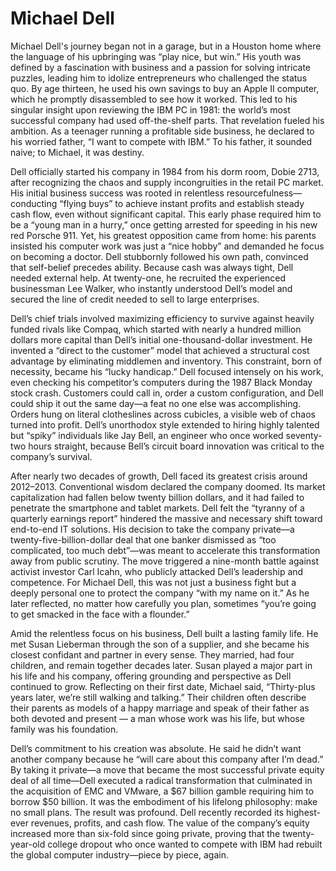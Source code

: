 # Michael Dell

<!-- <img title="Michael Dell" alt="Black and White Portrait of Michael Dell" src="images/michael_dell.png" width="400"> -->

Michael Dell's journey began not in a garage, but in a Houston home where the language of his upbringing was “play nice, but win.” His youth was defined by a fascination with business and a passion for solving intricate puzzles, leading him to idolize entrepreneurs who challenged the status quo. By age thirteen, he used his own savings to buy an Apple II computer, which he promptly disassembled to see how it worked. This led to his singular insight upon reviewing the IBM PC in 1981: the world’s most successful company had used off-the-shelf parts. That revelation fueled his ambition. As a teenager running a profitable side business, he declared to his worried father, “I want to compete with IBM.” To his father, it sounded naive; to Michael, it was destiny.

Dell officially started his company in 1984 from his dorm room, Dobie 2713, after recognizing the chaos and supply incongruities in the retail PC market. His initial business success was rooted in relentless resourcefulness—conducting “flying buys” to achieve instant profits and establish steady cash flow, even without significant capital. This early phase required him to be a “young man in a hurry,” once getting arrested for speeding in his new red Porsche 911. Yet, his greatest opposition came from home: his parents insisted his computer work was just a “nice hobby” and demanded he focus on becoming a doctor. Dell stubbornly followed his own path, convinced that self-belief precedes ability. Because cash was always tight, Dell needed external help. At twenty-one, he recruited the experienced businessman Lee Walker, who instantly understood Dell’s model and secured the line of credit needed to sell to large enterprises.

Dell’s chief trials involved maximizing efficiency to survive against heavily funded rivals like Compaq, which started with nearly a hundred million dollars more capital than Dell’s initial one-thousand-dollar investment. He invented a “direct to the customer” model that achieved a structural cost advantage by eliminating middlemen and inventory. This constraint, born of necessity, became his “lucky handicap.” Dell focused intensely on his work, even checking his competitor’s computers during the 1987 Black Monday stock crash. Customers could call in, order a custom configuration, and Dell could ship it out the same day—a feat no one else was accomplishing. Orders hung on literal clotheslines across cubicles, a visible web of chaos turned into profit. Dell’s unorthodox style extended to hiring highly talented but “spiky” individuals like Jay Bell, an engineer who once worked seventy-two hours straight, because Bell’s circuit board innovation was critical to the company’s survival.

After nearly two decades of growth, Dell faced its greatest crisis around 2012–2013. Conventional wisdom declared the company doomed. Its market capitalization had fallen below twenty billion dollars, and it had failed to penetrate the smartphone and tablet markets. Dell felt the “tyranny of a quarterly earnings report” hindered the massive and necessary shift toward end-to-end IT solutions. His decision to take the company private—a twenty-five-billion-dollar deal that one banker dismissed as “too complicated, too much debt”—was meant to accelerate this transformation away from public scrutiny. The move triggered a nine-month battle against activist investor Carl Icahn, who publicly attacked Dell’s leadership and competence. For Michael Dell, this was not just a business fight but a deeply personal one to protect the company “with my name on it.” As he later reflected, no matter how carefully you plan, sometimes “you’re going to get smacked in the face with a flounder.”

Amid the relentless focus on his business, Dell built a lasting family life. He met Susan Lieberman through the son of a supplier, and she became his closest confidant and partner in every sense. They married, had four children, and remain together decades later. Susan played a major part in his life and his company, offering grounding and perspective as Dell continued to grow. Reflecting on their first date, Michael said, “Thirty-plus years later, we’re still walking and talking.” Their children often describe their parents as models of a happy marriage and speak of their father as both devoted and present — a man whose work was his life, but whose family was his foundation.

Dell’s commitment to his creation was absolute. He said he didn’t want another company because he “will care about this company after I’m dead.” By taking it private—a move that became the most successful private equity deal of all time—Dell executed a radical transformation that culminated in the acquisition of EMC and VMware, a $67 billion gamble requiring him to borrow $50 billion. It was the embodiment of his lifelong philosophy: make no small plans. The result was profound. Dell recently recorded its highest-ever revenues, profits, and cash flow. The value of the company’s equity increased more than six-fold since going private, proving that the twenty-year-old college dropout who once wanted to compete with IBM had rebuilt the global computer industry—piece by piece, again.
